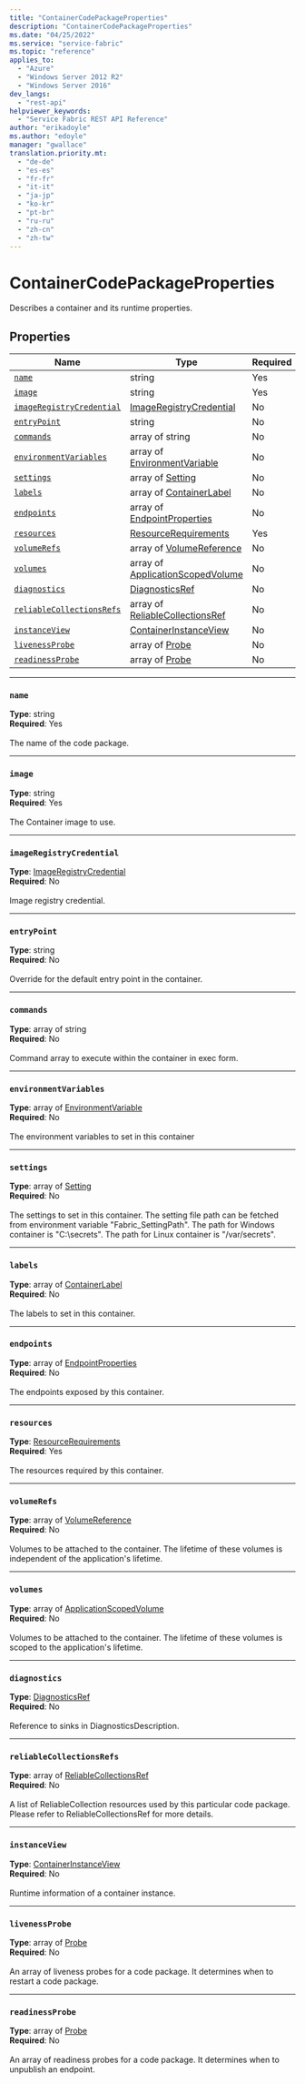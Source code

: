 ```yaml
---
title: "ContainerCodePackageProperties"
description: "ContainerCodePackageProperties"
ms.date: "04/25/2022"
ms.service: "service-fabric"
ms.topic: "reference"
applies_to: 
  - "Azure"
  - "Windows Server 2012 R2"
  - "Windows Server 2016"
dev_langs: 
  - "rest-api"
helpviewer_keywords: 
  - "Service Fabric REST API Reference"
author: "erikadoyle"
ms.author: "edoyle"
manager: "gwallace"
translation.priority.mt: 
  - "de-de"
  - "es-es"
  - "fr-fr"
  - "it-it"
  - "ja-jp"
  - "ko-kr"
  - "pt-br"
  - "ru-ru"
  - "zh-cn"
  - "zh-tw"
---
```

# ContainerCodePackageProperties

Describes a container and its runtime properties.

## Properties
| Name | Type | Required |
| --- | --- | --- |
| [`name`](#name) | string | Yes |
| [`image`](#image) | string | Yes |
| [`imageRegistryCredential`](#imageregistrycredential) | [ImageRegistryCredential](sfclient-model-imageregistrycredential.md) | No |
| [`entryPoint`](#entrypoint) | string | No |
| [`commands`](#commands) | array of string | No |
| [`environmentVariables`](#environmentvariables) | array of [EnvironmentVariable](sfclient-model-environmentvariable.md) | No |
| [`settings`](#settings) | array of [Setting](sfclient-model-setting.md) | No |
| [`labels`](#labels) | array of [ContainerLabel](sfclient-model-containerlabel.md) | No |
| [`endpoints`](#endpoints) | array of [EndpointProperties](sfclient-model-endpointproperties.md) | No |
| [`resources`](#resources) | [ResourceRequirements](sfclient-model-resourcerequirements.md) | Yes |
| [`volumeRefs`](#volumerefs) | array of [VolumeReference](sfclient-model-volumereference.md) | No |
| [`volumes`](#volumes) | array of [ApplicationScopedVolume](sfclient-model-applicationscopedvolume.md) | No |
| [`diagnostics`](#diagnostics) | [DiagnosticsRef](sfclient-model-diagnosticsref.md) | No |
| [`reliableCollectionsRefs`](#reliablecollectionsrefs) | array of [ReliableCollectionsRef](sfclient-model-reliablecollectionsref.md) | No |
| [`instanceView`](#instanceview) | [ContainerInstanceView](sfclient-model-containerinstanceview.md) | No |
| [`livenessProbe`](#livenessprobe) | array of [Probe](sfclient-model-probe.md) | No |
| [`readinessProbe`](#readinessprobe) | array of [Probe](sfclient-model-probe.md) | No |

____
### `name`
__Type__: string <br/>
__Required__: Yes<br/>
<br/>
The name of the code package.

____
### `image`
__Type__: string <br/>
__Required__: Yes<br/>
<br/>
The Container image to use.

____
### `imageRegistryCredential`
__Type__: [ImageRegistryCredential](sfclient-model-imageregistrycredential.md) <br/>
__Required__: No<br/>
<br/>
Image registry credential.

____
### `entryPoint`
__Type__: string <br/>
__Required__: No<br/>
<br/>
Override for the default entry point in the container.

____
### `commands`
__Type__: array of string <br/>
__Required__: No<br/>
<br/>
Command array to execute within the container in exec form.

____
### `environmentVariables`
__Type__: array of [EnvironmentVariable](sfclient-model-environmentvariable.md) <br/>
__Required__: No<br/>
<br/>
The environment variables to set in this container

____
### `settings`
__Type__: array of [Setting](sfclient-model-setting.md) <br/>
__Required__: No<br/>
<br/>
The settings to set in this container. The setting file path can be fetched from environment variable "Fabric_SettingPath". The path for Windows container is "C:\\secrets". The path for Linux container is "/var/secrets".

____
### `labels`
__Type__: array of [ContainerLabel](sfclient-model-containerlabel.md) <br/>
__Required__: No<br/>
<br/>
The labels to set in this container.

____
### `endpoints`
__Type__: array of [EndpointProperties](sfclient-model-endpointproperties.md) <br/>
__Required__: No<br/>
<br/>
The endpoints exposed by this container.

____
### `resources`
__Type__: [ResourceRequirements](sfclient-model-resourcerequirements.md) <br/>
__Required__: Yes<br/>
<br/>
The resources required by this container.

____
### `volumeRefs`
__Type__: array of [VolumeReference](sfclient-model-volumereference.md) <br/>
__Required__: No<br/>
<br/>
Volumes to be attached to the container. The lifetime of these volumes is independent of the application's lifetime.

____
### `volumes`
__Type__: array of [ApplicationScopedVolume](sfclient-model-applicationscopedvolume.md) <br/>
__Required__: No<br/>
<br/>
Volumes to be attached to the container. The lifetime of these volumes is scoped to the application's lifetime.

____
### `diagnostics`
__Type__: [DiagnosticsRef](sfclient-model-diagnosticsref.md) <br/>
__Required__: No<br/>
<br/>
Reference to sinks in DiagnosticsDescription.

____
### `reliableCollectionsRefs`
__Type__: array of [ReliableCollectionsRef](sfclient-model-reliablecollectionsref.md) <br/>
__Required__: No<br/>
<br/>
A list of ReliableCollection resources used by this particular code package. Please refer to ReliableCollectionsRef for more details.

____
### `instanceView`
__Type__: [ContainerInstanceView](sfclient-model-containerinstanceview.md) <br/>
__Required__: No<br/>
<br/>
Runtime information of a container instance.

____
### `livenessProbe`
__Type__: array of [Probe](sfclient-model-probe.md) <br/>
__Required__: No<br/>
<br/>
An array of liveness probes for a code package. It determines when to restart a code package.

____
### `readinessProbe`
__Type__: array of [Probe](sfclient-model-probe.md) <br/>
__Required__: No<br/>
<br/>
An array of readiness probes for a code package. It determines when to unpublish an endpoint.
